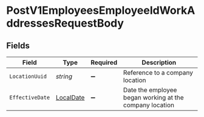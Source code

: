 # PostV1EmployeesEmployeeIdWorkAddressesRequestBody


## Fields

| Field                                                               | Type                                                                | Required                                                            | Description                                                         |
| ------------------------------------------------------------------- | ------------------------------------------------------------------- | ------------------------------------------------------------------- | ------------------------------------------------------------------- |
| `LocationUuid`                                                      | *string*                                                            | :heavy_minus_sign:                                                  | Reference to a company location                                     |
| `EffectiveDate`                                                     | [LocalDate](https://nodatime.org/3.1.x/api/NodaTime.LocalDate.html) | :heavy_minus_sign:                                                  | Date the employee began working at the company location             |